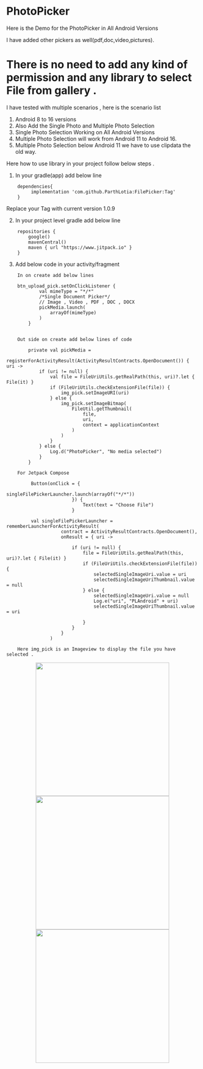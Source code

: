 # PhotoPicker

Here is the Demo for the PhotoPicker in All Android Versions

I have added other pickers as well(pdf,doc,video,pictures).

# There is no need to add any kind of permission and any library to select File from gallery .

I have tested with multiple scenarios , here is the scenario list

1. Android 8 to 16 versions
2. Also Add the Single Photo and Multiple Photo Selection
3. Single Photo Selection Working on All Android Versions
4. Multiple Photo Selection will work from Android 11 to Android 16.
5. Multiple Photo Selection below Android 11 we have to use clipdata the old way.

Here how to use library in your project follow below steps .

1. In your gradle(app) add below line
```
    dependencies{
         implementation 'com.github.ParthLotia:FilePicker:Tag'
    }
```   
Replace your Tag with current version 1.0.9

2. In your project level gradle add below line
```
    repositories {
        google()
        mavenCentral()
        maven { url "https://www.jitpack.io" }
    }
```

3. Add below code in your activity/fragment
```
    In on create add below lines
    
    btn_upload_pick.setOnClickListener {
            val mimeType = "*/*"
            /*Single Document Picker*/
            // Image , Video , PDF , DOC , DOCX
            pickMedia.launch(
                arrayOf(mimeType)
            )
        }
        
        
    Out side on create add below lines of code
    
        private val pickMedia =
        registerForActivityResult(ActivityResultContracts.OpenDocument()) { uri ->
            if (uri != null) {
                val file = FileUriUtils.getRealPath(this, uri)?.let { File(it) }
                if (FileUriUtils.checkExtensionFile(file)) {
                    img_pick.setImageURI(uri)
                } else {
                    img_pick.setImageBitmap(
                        FileUtil.getThumbnail(
                            file,
                            uri,
                            context = applicationContext
                        )
                    )
                }
            } else {
                Log.d("PhotoPicker", "No media selected")
            }
        }
        
    For Jetpack Compose    
         
         Button(onClick = {
                            singleFilePickerLauncher.launch(arrayOf("*/*"))
                        }) {
                            Text(text = "Choose File")
                        }
         
         val singleFilePickerLauncher = rememberLauncherForActivityResult(
                    contract = ActivityResultContracts.OpenDocument(),
                    onResult = { uri ->

                        if (uri != null) {
                            file = FileUriUtils.getRealPath(this, uri)?.let { File(it) }
                            if (FileUriUtils.checkExtensionFile(file)) {
                                selectedSingleImageUri.value = uri
                                selectedSingleImageUriThumbnail.value = null
                            } else {
                                selectedSingleImageUri.value = null
                                Log.e("uri", "PLAndroid" + uri)
                                selectedSingleImageUriThumbnail.value = uri

                            }
                        }
                    }
                )
        
    Here img_pick is an Imageview to display the file you have selected .
```


<!--![LocationPermission](art/ss_location1.png)-->

<p align="center">
  <img src="art/ss_photopicker1.png" width="350">
  <img src="art/ss_photopicker2.png" width="350">
  <img src="art/ss_photopicker3.png" width="350">
</p>
